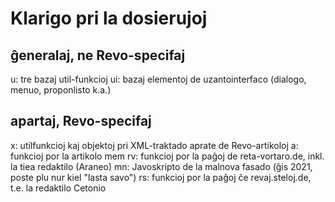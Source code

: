 # Klarigo pri la dosierujoj

## ĝeneralaj, ne Revo-specifaj
u: tre bazaj util-funkcioj
ui: bazaj elementoj de uzantointerfaco (dialogo, menuo, proponlisto k.a.)

## apartaj, Revo-specifaj
x: utilfunkcioj kaj objektoj pri XML-traktado aprate de Revo-artikoloj
a: funkcioj por la artikolo mem
rv: funkcioj por la paĝoj de reta-vortaro.de, inkl. la tiea redaktilo (Araneo)
mn: Javoskripto de la malnova fasado (ĝis 2021, poste plu nur kiel "lasta savo")
rs: funkcioj por la paĝoj ĉe revaj.steloj.de, t.e. la redaktilo Cetonio